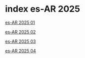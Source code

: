 # index es-AR 2025

<a href="./01">es-AR 2025 01</a>

<a href="./02">es-AR 2025 02</a>

<a href="./03">es-AR 2025 03</a>

<a href="./04">es-AR 2025 04</a>

